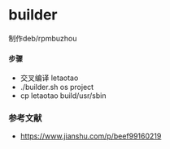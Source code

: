 # builder
制作deb/rpmbuzhou


#### 步骤
 *  交叉编译 letaotao
 *  ./builder.sh os project
 *  cp letaotao build/usr/sbin
 
 
### 参考文献
 * https://www.jianshu.com/p/beef99160219 
